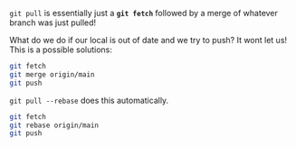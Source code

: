 `git pull` is essentially just a **`git fetch`** followed by a merge of whatever branch was just pulled!

What do we do if our local is out of date and we try to push? It wont let us! This is a possible solutions:

```bash
git fetch
git merge origin/main
git push
```

`git pull --rebase` does this automatically.

```bash
git fetch
git rebase origin/main
git push
```



